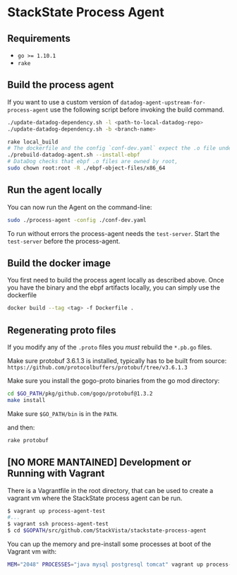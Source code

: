 # StackState Process Agent

## Requirements

* `go >= 1.10.1`
* `rake`

## Build the process agent

If you want to use a custom version of `datadog-agent-upstream-for-process-agent` use the following script before invoking the build command.

```bash
./update-datadog-dependency.sh -l <path-to-local-datadog-repo>
./update-datadog-dependency.sh -b <branch-name>
```

```bash
rake local_build
# The dockerfile and the config `conf-dev.yaml` expect the .o file under a specific folder. This command just moves these files.
./prebuild-datadog-agent.sh --install-ebpf
# DataDog checks that ebpf .o files are owned by root,
sudo chown root:root -R ./ebpf-object-files/x86_64

```

## Run the agent locally

You can now run the Agent on the command-line:

```bash
sudo ./process-agent -config ./conf-dev.yaml
```

To run without errors the process-agent needs the `test-server`. Start the `test-server` before the process-agent.

## Build the docker image

You first need to build the process agent locally as described above.
Once you have the binary and the ebpf artifacts locally, you can simply use the dockerfile

```bash
docker build --tag <tag> -f Dockerfile .
```

## Regenerating proto files

If you modify any of the `.proto` files you _must_ rebuild the `*.pb.go` files.

Make sure protobuf 3.6.1.3 is installed, typically has to be built from source: `https://github.com/protocolbuffers/protobuf/tree/v3.6.1.3`

Make sure you install the gogo-proto binaries from the go mod directory:

```bash
cd $GO_PATH/pkg/github.com/gogo/protobuf@1.3.2
make install
```

Make sure `$GO_PATH/bin` is in the `PATH`.

and then:

```bash
rake protobuf
```

## [NO MORE MANTAINED] Development or Running with Vagrant

There is a Vagrantfile in the root directory, that can be used to create a vagrant vm where the StackState process agent can be run.

```bash
$ vagrant up process-agent-test
#...
$ vagrant ssh process-agent-test
$ cd $GOPATH/src/github.com/StackVista/stackstate-process-agent
```

You can up the memory and pre-install some processes at boot of the Vagrant vm with:

```bash
MEM="2048" PROCESSES="java mysql postgresql tomcat" vagrant up process-agent-test
```
